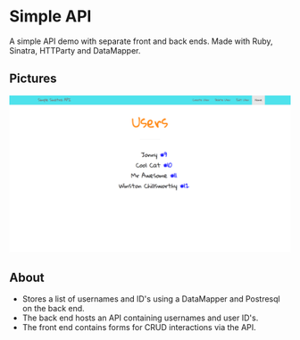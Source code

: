 Simple API
============
A simple API demo with separate front and back ends. Made with Ruby, Sinatra, HTTParty and DataMapper.

Pictures
--------

<img src="https://github.com/JonnyPickard/screenshots/blob/master/screenshots/simple-api/home.png/">


About
-----

- Stores a list of usernames and ID's using a DataMapper and Postresql on the back end.
- The back end hosts an API containing usernames and user ID's.
- The front end contains forms for CRUD interactions via the API.
